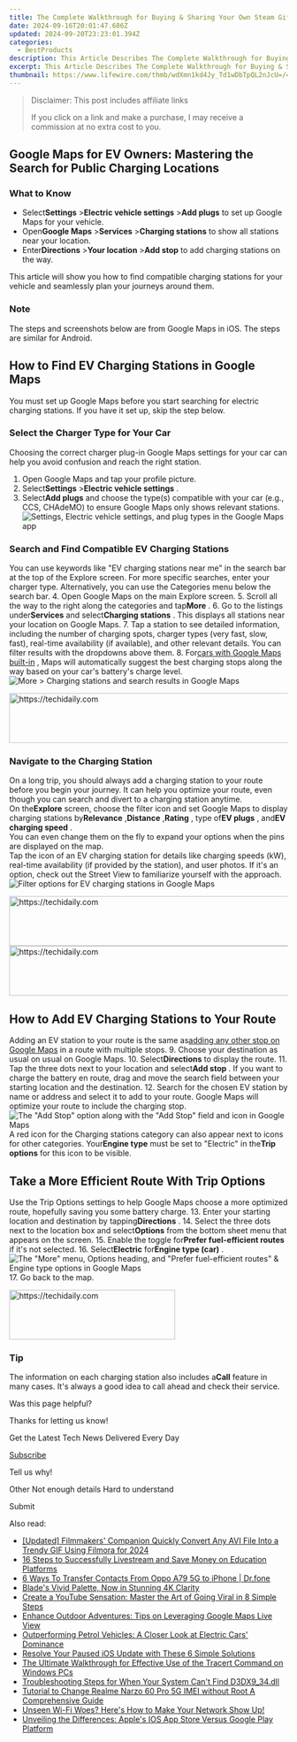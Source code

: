 ```yaml
---
title: The Complete Walkthrough for Buying & Sharing Your Own Steam Gift Cards
date: 2024-09-16T20:01:47.686Z
updated: 2024-09-20T23:23:01.394Z
categories:
  - BestProducts
description: This Article Describes The Complete Walkthrough for Buying & Sharing Your Own Steam Gift Cards
excerpt: This Article Describes The Complete Walkthrough for Buying & Sharing Your Own Steam Gift Cards
thumbnail: https://www.lifewire.com/thmb/wdXmn1kd4Jy_Td1wDbTpQL2nJcU=/400x300/filters:no_upscale():max_bytes(150000):strip_icc():format(webp)/005-c6f34c70111143d89ee02ea246e81a1b.jpg
---
```


>  Disclaimer: This post includes affiliate links
>
>  If you click on a link and make a purchase, I may receive a commission at no extra cost to you.
>

## Google Maps for EV Owners: Mastering the Search for Public Charging Locations
### What to Know

* Select**Settings** \>**Electric vehicle settings** \>**Add plugs** to set up Google Maps for your vehicle.
* Open**Google Maps** \>**Services** \>**Charging stations** to show all stations near your location.
* Enter**Directions** \>**Your location** \>**Add stop** to add charging stations on the way.

 This article will show you how to find compatible charging stations for your vehicle and seamlessly plan your journeys around them.

### Note

 The steps and screenshots below are from Google Maps in iOS. The steps are similar for Android.

## How to Find EV Charging Stations in Google Maps

 You must set up Google Maps before you start searching for electric charging stations. If you have it set up, skip the step below.

### Select the Charger Type for Your Car

 Choosing the correct charger plug-in Google Maps settings for your car can help you avoid confusion and reach the right station.

1. Open Google Maps and tap your profile picture.
2. Select**Settings** \>**Electric vehicle settings** .
3. Select**Add plugs** and choose the type(s) compatible with your car (e.g., CCS, CHAdeMO) to ensure Google Maps only shows relevant stations.  
![Settings, Electric vehicle settings, and plug types in the Google Maps app](https://www.lifewire.com/thmb/wMpdBksqOMkGz-2SiabokHxq8DA=/1500x0/filters:no_upscale():max_bytes(150000):strip_icc():format(webp)/Google-Maps-EV-setup-plugs-d2076a4c269b46cba08e894002ab9456.jpg)  

### Search and Find Compatible EV Charging Stations

 You can use keywords like "EV charging stations near me" in the search bar at the top of the Explore screen. For more specific searches, enter your charger type. Alternatively, you can use the Categories menu below the search bar.
4. Open Google Maps on the main Explore screen.
5. Scroll all the way to the right along the categories and tap**More** .
6. Go to the listings under**Services** and select**Charging stations** . This displays all stations near your location on Google Maps.
7. Tap a station to see detailed information, including the number of charging spots, charger types (very fast, slow, fast), real-time availability (if available), and other relevant details. You can filter results with the dropdowns above them.
8. For[cars with Google Maps built-in](https://www.lifewire.com/how-to-add-google-maps-to-carplay-4766807) , Maps will automatically suggest the best charging stops along the way based on your car's battery's charge level.  
![More > Charging stations and search results in Google Maps](https://www.lifewire.com/thmb/IG4VxN8sPiw_vbAU-h1cNAR1pv8=/1500x0/filters:no_upscale():max_bytes(150000):strip_icc():format(webp)/Charging-Stations-in-Google-Maps-da9289494ce3410bbe4c7fa74f4bdaa1.jpg)  

<!-- affiliate ads begin -->
<a href="https://imp.i357552.net/c/5597632/1030129/11832" target="_top" id="1030129">
  <img src="//a.impactradius-go.com/display-ad/11832-1030129" border="0" alt="https://techidaily.com" width="720" height="90"/>
</a>
<img height="0" width="0" src="https://imp.i357552.net/i/5597632/1030129/11832" style="position:absolute;visibility:hidden;" border="0" />
<!-- affiliate ads end -->

### Navigate to the Charging Station

 On a long trip, you should always add a charging station to your route before you begin your journey. It can help you optimize your route, even though you can search and divert to a charging station anytime.  
 On the**Explore** screen, choose the filter icon and set Google Maps to display charging stations by**Relevance** ,**Distance** ,**Rating** , type of**EV plugs** , and**EV charging speed** .  
 You can even change them on the fly to expand your options when the pins are displayed on the map.  
 Tap the icon of an EV charging station for details like charging speeds (kW), real-time availability (if provided by the station), and user photos. If it's an option, check out the Street View to familiarize yourself with the approach.  
![Filter options for EV charging stations in Google Maps](https://www.lifewire.com/thmb/kIqr0_Zyzxw2aMpRgZyvq_WcKpk=/1500x0/filters:no_upscale():max_bytes(150000):strip_icc():format(webp)/EV-station-filters-9c5b18a3975d4359a6e533d1ba96624a.jpg)  

<!-- affiliate ads begin -->
<a href="https://appsumo.8odi.net/c/5597632/2123731/7443" target="_top" id="2123731">
  <img src="//a.impactradius-go.com/display-ad/7443-2123731" border="0" alt="https://techidaily.com" width="728" height="90"/>
</a>
<img height="0" width="0" src="https://appsumo.8odi.net/i/5597632/2123731/7443" style="position:absolute;visibility:hidden;" border="0" />
<!-- affiliate ads end -->

<!-- affiliate ads begin -->
<a href="https://aligracehair.sjv.io/c/5597632/1997695/19272" target="_top" id="1997695">
  <img src="//a.impactradius-go.com/display-ad/19272-1997695" border="0" alt="https://techidaily.com" width="728" height="90"/>
</a>
<img height="0" width="0" src="https://aligracehair.sjv.io/i/5597632/1997695/19272" style="position:absolute;visibility:hidden;" border="0" />
<!-- affiliate ads end -->

## How to Add EV Charging Stations to Your Route

 Adding an EV station to your route is the same as[adding any other stop on Google Maps](https://www.lifewire.com/add-stops-on-google-maps-5197837) in a route with multiple stops.
9. Choose your destination as usual on usual on Google Maps.
10. Select**Directions** to display the route.
11. Tap the three dots next to your location and select**Add stop** . If you want to charge the battery en route, drag and move the search field between your starting location and the destination.
12. Search for the chosen EV station by name or address and select it to add to your route. Google Maps will optimize your route to include the charging stop.  
![The "Add Stop" option along with the "Add Stop" field and icon in Google Maps](https://www.lifewire.com/thmb/iwL3JclIX4F7Gouw7HVNJoXAI9c=/1500x0/filters:no_upscale():max_bytes(150000):strip_icc():format(webp)/Add-Stop-EV-station-Google-Maps-c3f67642de1e4b73bc2b413b97be8b2c.jpg)  
 A red icon for the Charging stations category can also appear next to icons for other categories. Your**Engine type** must be set to "Electric" in the**Trip options** for this icon to be visible.  

## Take a More Efficient Route With Trip Options

 Use the Trip Options settings to help Google Maps choose a more optimized route, hopefully saving you some battery charge.
13. Enter your starting location and destination by tapping**Directions** .
14. Select the three dots next to the location box and select**Options** from the bottom sheet menu that appears on the screen.
15. Enable the toggle for**Prefer fuel-efficient routes** if it's not selected.
16. Select**Electric** for**Engine type (car)** .  
![The "More" menu, Options heading, and "Prefer fuel-efficient routes" & Engine type options in Google Maps](https://www.lifewire.com/thmb/rQO9h7LEvVKQtN8Ic6b5xiJa1-Y=/1500x0/filters:no_upscale():max_bytes(150000):strip_icc():format(webp)/Efficient-route-options-Google-Maps-627d7d46908d4c65964001452e23f23f.jpg)
17. Go back to the map.

<!-- affiliate ads begin -->
<a href="https://aligracehair.sjv.io/c/5597632/1918714/19272" target="_top" id="1918714">
  <img src="//a.impactradius-go.com/display-ad/19272-1918714" border="0" alt="https://techidaily.com" width="300" height="90"/>
</a>
<img height="0" width="0" src="https://aligracehair.sjv.io/i/5597632/1918714/19272" style="position:absolute;visibility:hidden;" border="0" />
<!-- affiliate ads end -->

### Tip

 The information on each charging station also includes a**Call** feature in many cases. It's always a good idea to call ahead and check their service.

Was this page helpful?

Thanks for letting us know!

 Get the Latest Tech News Delivered Every Day

[Subscribe](https://www.lifewire.com/#)

Tell us why!

 Other  Not enough details  Hard to understand

 Submit

<ins class="adsbygoogle"
     style="display:block"
     data-ad-format="autorelaxed"
     data-ad-client="ca-pub-7571918770474297"
     data-ad-slot="1223367746"></ins>

<ins class="adsbygoogle"
     style="display:block"
     data-ad-client="ca-pub-7571918770474297"
     data-ad-slot="8358498916"
     data-ad-format="auto"
     data-full-width-responsive="true"></ins>

<span class="atpl-alsoreadstyle">Also read:</span>
<div><ul>
<li><a href="https://vp-tips.techidaily.com/updated-filmmakers-companion-quickly-convert-any-avi-file-into-a-trendy-gif-using-filmora-for-2024/"><u>[Updated] Filmmakers' Companion Quickly Convert Any AVI File Into a Trendy GIF Using Filmora for 2024</u></a></li>
<li><a href="https://video-capture.techidaily.com/16-steps-to-successfully-livestream-and-save-money-on-education-platforms/"><u>16 Steps to Successfully Livestream and Save Money on Education Platforms</u></a></li>
<li><a href="https://blog-min.techidaily.com/6-ways-to-transfer-contacts-from-oppo-a79-5g-to-iphone-drfone-by-drfone-transfer-from-android-transfer-from-android/"><u>6 Ways To Transfer Contacts From Oppo A79 5G to iPhone | Dr.fone</u></a></li>
<li><a href="https://fox-links.techidaily.com/blades-vivid-palette-now-in-stunning-4k-clarity/"><u>Blade's Vivid Palette, Now in Stunning 4K Clarity</u></a></li>
<li><a href="https://techno-recovery.techidaily.com/create-a-youtube-sensation-master-the-art-of-going-viral-in-8-simple-steps/"><u>Create a YouTube Sensation: Master the Art of Going Viral in 8 Simple Steps</u></a></li>
<li><a href="https://techno-recovery.techidaily.com/enhance-outdoor-adventures-tips-on-leveraging-google-maps-live-view/"><u>Enhance Outdoor Adventures: Tips on Leveraging Google Maps Live View</u></a></li>
<li><a href="https://techno-recovery.techidaily.com/outperforming-petrol-vehicles-a-closer-look-at-electric-cars-dominance/"><u>Outperforming Petrol Vehicles: A Closer Look at Electric Cars' Dominance</u></a></li>
<li><a href="https://fox-that.techidaily.com/resolve-your-paused-ios-update-with-these-6-simple-solutions/"><u>Resolve Your Paused iOS Update with These 6 Simple Solutions</u></a></li>
<li><a href="https://tech-renaissance.techidaily.com/the-ultimate-walkthrough-for-effective-use-of-the-tracert-command-on-windows-pcs/"><u>The Ultimate Walkthrough for Effective Use of the Tracert Command on Windows PCs</u></a></li>
<li><a href="https://techno-recovery.techidaily.com/troubleshooting-steps-for-when-your-system-cant-find-d3dx934dll/"><u>Troubleshooting Steps for When Your System Can't Find D3DX9_34.dll</u></a></li>
<li><a href="https://sim-unlock.techidaily.com/tutorial-to-change-realme-narzo-60-pro-5g-imei-without-root-a-comprehensive-guide-by-drfone-android/"><u>Tutorial to Change Realme Narzo 60 Pro 5G IMEI without Root A Comprehensive Guide</u></a></li>
<li><a href="https://techno-recovery.techidaily.com/unseen-wi-fi-woes-heres-how-to-make-your-network-show-up/"><u>Unseen Wi-Fi Woes? Here's How to Make Your Network Show Up!</u></a></li>
<li><a href="https://techno-recovery.techidaily.com/unveiling-the-differences-apples-ios-app-store-versus-google-play-platform/"><u>Unveiling the Differences: Apple's IOS App Store Versus Google Play Platform</u></a></li>
</ul></div>

